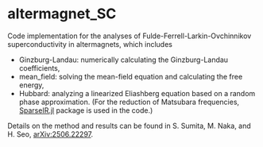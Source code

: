 # altermagnet_SC
Code implementation for the analyses of Fulde-Ferrell-Larkin-Ovchinnikov superconductivity in altermagnets, which includes
- Ginzburg-Landau: numerically calculating the Ginzburg-Landau coefficients,
- mean_field: solving the mean-field equation and calculating the free energy,
- Hubbard: analyzing a linearized Eliashberg equation based on a random phase approximation. (For the reduction of Matsubara frequencies, [SparseIR.jl](https://github.com/SpM-lab/SparseIR.jl/tree/main) package is used in the code.)

Details on the method and results can be found in S. Sumita, M. Naka, and H. Seo, [arXiv:2506.22297](https://arxiv.org/abs/2506.22297).
